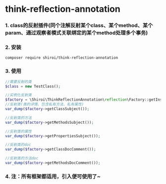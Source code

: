 # think-reflection-annotation

### 1. class的反射插件(同个注解反射某个class、某个method、某个param、通过观察者模式关联绑定的某个method处理多个事务)

### 2. 安装
```composer
composer require shiroi/think-reflection-annotation
```

### 3. 使用
```php
//需要反射的类
$class = new TestClass();

//实例化反射类
$factory = \Shiroi\ThinkReflectionAnnotation\reflection\Factory::getInstance($class);
//反射类(类的详情、包含私有方法、私有属性)
var_dump($factory->getClassSubject());

//反射类的方法
var_dump($factory->getMethodsSubject());

//反射类的属性
var_dump($factory->getPropertiesSubject());

//反射类的doc
var_dump($factory->getClassDocComment());

//反射类的方法doc
var_dump($factory->getMethodsDocComment());
```


### 4. 注：所有框架都适用，引入便可使用了~
